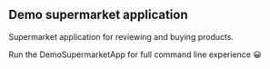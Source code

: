 ## Demo supermarket application
Supermarket application for reviewing and buying products.

Run the DemoSupermarketApp for full command line experience 😀